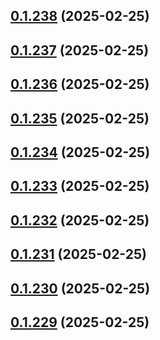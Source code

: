 ## [0.1.238](https://github.com/binary-braids/terraform-oracle/compare/v0.1.237...v0.1.238) (2025-02-25)



## [0.1.237](https://github.com/binary-braids/terraform-oracle/compare/v0.1.236...v0.1.237) (2025-02-25)



## [0.1.236](https://github.com/binary-braids/terraform-oracle/compare/v0.1.235...v0.1.236) (2025-02-25)



## [0.1.235](https://github.com/binary-braids/terraform-oracle/compare/v0.1.234...v0.1.235) (2025-02-25)



## [0.1.234](https://github.com/binary-braids/terraform-oracle/compare/v0.1.233...v0.1.234) (2025-02-25)



## [0.1.233](https://github.com/binary-braids/terraform-oracle/compare/v0.1.232...v0.1.233) (2025-02-25)



## [0.1.232](https://github.com/binary-braids/terraform-oracle/compare/v0.1.231...v0.1.232) (2025-02-25)



## [0.1.231](https://github.com/binary-braids/terraform-oracle/compare/v0.1.230...v0.1.231) (2025-02-25)



## [0.1.230](https://github.com/binary-braids/terraform-oracle/compare/v0.1.229...v0.1.230) (2025-02-25)



## [0.1.229](https://github.com/binary-braids/terraform-oracle/compare/v0.1.228...v0.1.229) (2025-02-25)



